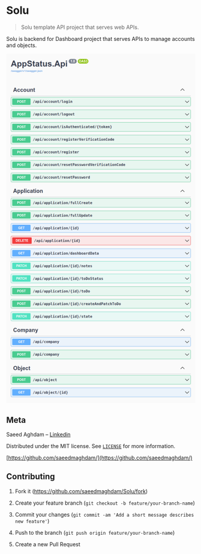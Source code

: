 
  
# Solu
> Solu template API project that serves web APIs.

Solu is backend for Dashboard project that serves APIs to manage accounts and objects.

![APIs](https://raw.githubusercontent.com/saeedmaghdam/Solu/master/docs/api.png)

## Meta
Saeed Aghdam – [Linkedin][linkedin]

Distributed under the MIT license. See [``LICENSE``][github-license] for more information.

[https://github.com/saeedmaghdam/](https://github.com/saeedmaghdam/)

## Contributing

1. Fork it (<https://github.com/saeedmaghdam/Solu/fork>)
2. Create your feature branch (`git checkout -b feature/your-branch-name`)
3. Commit your changes (`git commit -am 'Add a short message describes new feature'`)
4. Push to the branch (`git push origin feature/your-branch-name`)

5. Create a new Pull Request

<!-- Markdown link & img dfn's -->

[linkedin]:https://www.linkedin.com/in/saeedmaghdam/
[nuget-page]:https://www.nuget.org/packages/Solu
[github]: https://github.com/saeedmaghdam/
[github-page]: https://github.com/saeedmaghdam/Solu/
[github-license]: https://raw.githubusercontent.com/saeedmaghdam/Solu/master/LICENSE
[CHANGELOG.md]: https://github.com/saeedmaghdam/Solu/blob/master/CHANGELOG.md
